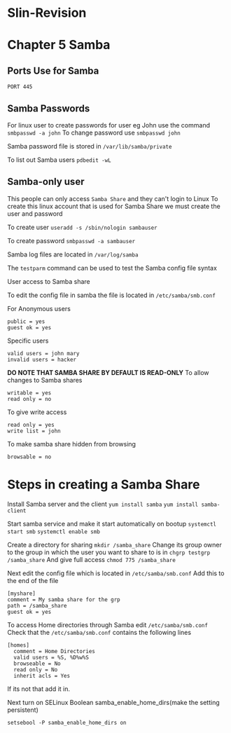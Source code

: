 
# Slin-Revision
# Chapter 5 Samba

## Ports Use for Samba
``PORT 445``

## Samba Passwords
For linux user to create passwords for user eg John use the command
``smbpasswd -a john``
To change password use
``smbpasswd john``

Samba password file is stored in
``/var/lib/samba/private``

To list out Samba users
``pdbedit -wL``

## Samba-only user
This people can only access `Samba Share` and they can't login to Linux
To create this linux account that is used for Samba Share we must create the user and password

To create user
``useradd -s /sbin/nologin sambauser``

To create password
``smbpasswd -a sambauser``

Samba log files are located in 
``/var/log/samba``

The ``testparm`` command can be used to test the Samba config file syntax

User access to Samba share

To edit the config file in samba the file is located in 
``/etc/samba/smb.conf``

For Anonymous users

```
public = yes
guest ok = yes
```

Specific users

```
valid users = john mary
invalid users = hacker
```

**DO NOTE THAT SAMBA SHARE BY DEFAULT IS READ-ONLY**
To allow changes to Samba shares
```
writable = yes
read only = no
```
To give write access
```
read only = yes
write list = john
```
To make samba share hidden from browsing
```
browsable = no
```

# Steps in creating a Samba Share
Install Samba server and the client
``yum install samba``
``yum install samba-client``

Start samba service and make it start automatically on bootup
``systemctl start smb``
``systemctl enable smb``

Create a directory for sharing
``mkdir /samba_share``
Change its group owner to the group in which the user you want to share to is in
``chgrp testgrp /samba_share``
And give full access
``chmod 775 /samba_share``

Next edit the config file which is located in `/etc/samba/smb.conf`
Add this to the end of the file
```
[myshare]
comment = My samba share for the grp
path = /samba_share
guest ok = yes
```

To access Home directories through Samba
edit `/etc/samba/smb.conf`
Check that the `/etc/samba/smb.conf` contains the following lines
```
[homes]
  comment = Home Directories
  valid users = %S, %D%w%S
  browseable = No
  read only = No
  inherit acls = Yes
 ```
 If its not that add it in.
 
 Next turn on SELinux Boolean samba_enable_home_dirs(make the setting persistent)
 ```
 setsebool -P samba_enable_home_dirs on
 ```
